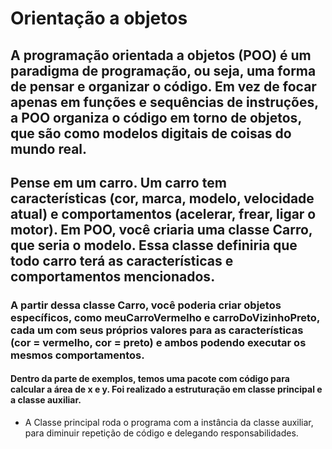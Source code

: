 # Orientação a objetos

## A programação orientada a objetos (POO) é um paradigma de programação, ou seja, uma forma de pensar e organizar o código. Em vez de focar apenas em funções e sequências de instruções, a POO organiza o código em torno de objetos, que são como modelos digitais de coisas do mundo real.
## Pense em um carro. Um carro tem características (cor, marca, modelo, velocidade atual) e comportamentos (acelerar, frear, ligar o motor). Em POO, você criaria uma classe Carro, que seria o modelo. Essa classe definiria que todo carro terá as características e comportamentos mencionados.
### A partir dessa classe Carro, você poderia criar objetos específicos, como meuCarroVermelho e carroDoVizinhoPreto, cada um com seus próprios valores para as características (cor = vermelho, cor = preto) e ambos podendo executar os mesmos comportamentos.

#### Dentro da parte de exemplos, temos uma pacote com código para calcular a área de x e y. Foi realizado a estruturação em classe principal e a classe auxiliar.
* A Classe principal roda o programa com a instância da classe auxiliar, para diminuir repetição de código e delegando responsabilidades.

